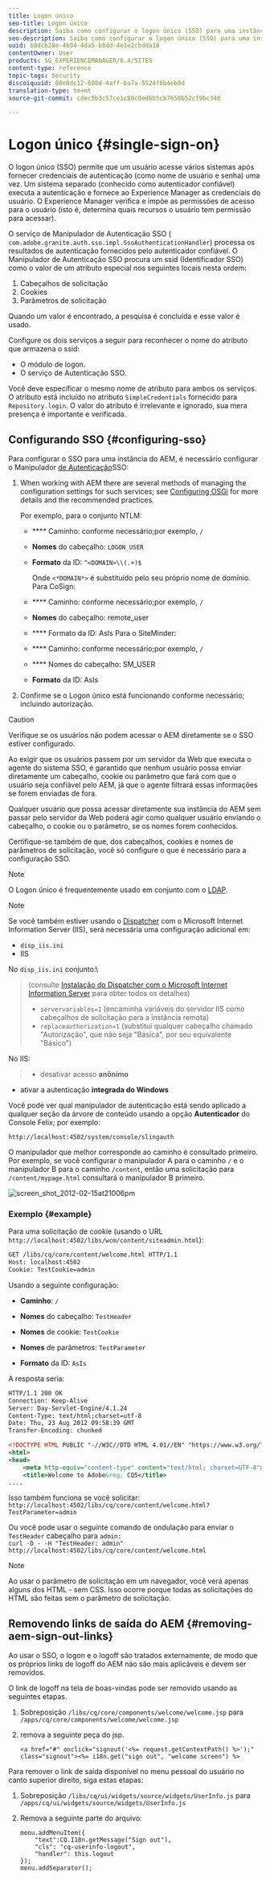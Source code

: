 ```yaml
---
title: Logon único
seo-title: Logon único
description: Saiba como configurar o logon único (SSO) para uma instância do AEM.
seo-description: Saiba como configurar o logon único (SSO) para uma instância do AEM.
uuid: b8dcb28e-4604-4da5-b8dd-4e1e2cbdda18
contentOwner: User
products: SG_EXPERIENCEMANAGER/6.4/SITES
content-type: reference
topic-tags: Security
discoiquuid: 86e8dc12-608d-4aff-ba7a-5524f6b4eb0d
translation-type: tm+mt
source-git-commit: cdec5b3c57ce1c80c0ed6b5cb7650b52cf9bc340

---
```



# Logon único {#single-sign-on}

O logon único (SSO) permite que um usuário acesse vários sistemas após fornecer credenciais de autenticação (como nome de usuário e senha) uma vez. Um sistema separado (conhecido como autenticador confiável) executa a autenticação e fornece ao Experience Manager as credenciais do usuário. O Experience Manager verifica e impõe as permissões de acesso para o usuário (isto é, determina quais recursos o usuário tem permissão para acessar).

O serviço de Manipulador de Autenticação SSO ( `com.adobe.granite.auth.sso.impl.SsoAuthenticationHandler`) processa os resultados de autenticação fornecidos pelo autenticador confiável. O Manipulador de Autenticação SSO procura um ssid (Identificador SSO) como o valor de um atributo especial nos seguintes locais nesta ordem:

1. Cabeçalhos de solicitação
1. Cookies
1. Parâmetros de solicitação

Quando um valor é encontrado, a pesquisa é concluída e esse valor é usado.

Configure os dois serviços a seguir para reconhecer o nome do atributo que armazena o ssid:

* O módulo de logon.
* O serviço de Autenticação SSO.

Você deve especificar o mesmo nome de atributo para ambos os serviços. O atributo está incluído no atributo `SimpleCredentials` fornecido para `Repository.login`. O valor do atributo é irrelevante e ignorado, sua mera presença é importante e verificada.

## Configurando SSO {#configuring-sso}

Para configurar o SSO para uma instância do AEM, é necessário configurar o Manipulador [de Autenticação](/help/sites-deploying/osgi-configuration-settings.md#adobegranitessoauthenticationhandler)SSO:

1. When working with AEM there are several methods of managing the configuration settings for such services; see [Configuring OSGi](/help/sites-deploying/configuring-osgi.md) for more details and the recommended practices.

   Por exemplo, para o conjunto NTLM:

   * **** Caminho: conforme necessário;por exemplo, `/`
   * **Nomes** do cabeçalho: `LOGON_USER`
   * **Formato** da ID: `^<DOMAIN>\\(.+)$`

      Onde `<*DOMAIN*>` é substituído pelo seu próprio nome de domínio.
   Para CoSign:

   * **** Caminho: conforme necessário;por exemplo, `/`
   * **Nomes** do cabeçalho: remote_user
   * **** Formato da ID: AsIs
   Para o SiteMinder:

   * **** Caminho: conforme necessário;por exemplo, `/`
   * **** Nomes do cabeçalho: SM_USER
   * **Formato** da ID: AsIs



1. Confirme se o Logon único está funcionando conforme necessário; incluindo autorização.

>[!CAUTION]
>
>Verifique se os usuários não podem acessar o AEM diretamente se o SSO estiver configurado.
>
>Ao exigir que os usuários passem por um servidor da Web que executa o agente do sistema SSO, é garantido que nenhum usuário possa enviar diretamente um cabeçalho, cookie ou parâmetro que fará com que o usuário seja confiável pelo AEM, já que o agente filtrará essas informações se forem enviadas de fora.
>
>Qualquer usuário que possa acessar diretamente sua instância do AEM sem passar pelo servidor da Web poderá agir como qualquer usuário enviando o cabeçalho, o cookie ou o parâmetro, se os nomes forem conhecidos.
>
>Certifique-se também de que, dos cabeçalhos, cookies e nomes de parâmetros de solicitação, você só configure o que é necessário para a configuração SSO.


>[!NOTE]
>
>O Logon único é frequentemente usado em conjunto com o [LDAP](/help/sites-administering/ldap-config.md).

>[!NOTE]
>
>Se você também estiver usando o [Dispatcher](https://helpx.adobe.com/experience-manager/dispatcher/using/dispatcher.html) com o Microsoft Internet Information Server (IIS), será necessária uma configuração adicional em:
>
>* `disp_iis.ini`
>* IIS
>
>
No `disp_iis.ini` conjunto:\
>(consulte [Instalação do Dispatcher com o Microsoft Internet Information Server](https://helpx.adobe.com/experience-manager/dispatcher/using/dispatcher-install.html#microsoft-internet-information-server) para obter todos os detalhes)
>
>* `servervariables=1` (encaminha variáveis do servidor IIS como cabeçalhos de solicitação para a instância remota)
>* `replaceauthorization=1` (substitui qualquer cabeçalho chamado &quot;Autorização&quot;, que não seja &quot;Básica&quot;, por seu equivalente &quot;Básico&quot;)
>
>
No IIS:
>
>* desativar acesso **anônimo**
   >
   >
* ativar a autenticação **integrada do Windows**
>



Você pode ver qual manipulador de autenticação está sendo aplicado a qualquer seção da árvore de conteúdo usando a opção **Autenticador** do Console Felix; por exemplo:

`http://localhost:4502/system/console/slingauth`

O manipulador que melhor corresponde ao caminho é consultado primeiro. Por exemplo, se você configurar o manipulador A para o caminho `/` e o manipulador B para o caminho `/content`, então uma solicitação para `/content/mypage.html` consultará o manipulador B primeiro.

![screen_shot_2012-02-15at21006pm](assets/screen_shot_2012-02-15at21006pm.png)

### Exemplo {#example}

Para uma solicitação de cookie (usando o URL `http://localhost:4502/libs/wcm/content/siteadmin.html`):

```xml
GET /libs/cq/core/content/welcome.html HTTP/1.1
Host: localhost:4502
Cookie: TestCookie=admin
```

Usando a seguinte configuração:

* **Caminho**: `/`

* **Nomes** do cabeçalho: `TestHeader`

* **Nomes** de cookie: `TestCookie`

* **Nomes** de parâmetros: `TestParameter`

* **Formato** da ID: `AsIs`

A resposta seria:

```xml
HTTP/1.1 200 OK
Connection: Keep-Alive
Server: Day-Servlet-Engine/4.1.24 
Content-Type: text/html;charset=utf-8
Date: Thu, 23 Aug 2012 09:58:39 GMT
Transfer-Encoding: chunked

<!DOCTYPE HTML PUBLIC "-//W3C//DTD HTML 4.01//EN" "https://www.w3.org/TR/html4/strict.dtd">
<html>
<head>
    <meta http-equiv="content-type" content="text/html; charset=UTF-8">
    <title>Welcome to Adobe&reg; CQ5</title>
....
```

Isso também funciona se você solicitar:\
`http://localhost:4502/libs/cq/core/content/welcome.html?TestParameter=admin`

Ou você pode usar o seguinte comando de ondulação para enviar o `TestHeader` cabeçalho para `admin:`\
`curl -D - -H "TestHeader: admin" http://localhost:4502/libs/cq/core/content/welcome.html`

>[!NOTE]
>
>Ao usar o parâmetro de solicitação em um navegador, você verá apenas alguns dos HTML - sem CSS. Isso ocorre porque todas as solicitações do HTML são feitas sem o parâmetro de solicitação.

## Removendo links de saída do AEM {#removing-aem-sign-out-links}

Ao usar o SSO, o logon e o logoff são tratados externamente, de modo que os próprios links de logoff do AEM não são mais aplicáveis e devem ser removidos.

O link de logoff na tela de boas-vindas pode ser removido usando as seguintes etapas.

1. Sobreposição `/libs/cq/core/components/welcome/welcome.jsp` para `/apps/cq/core/components/welcome/welcome.jsp`
1. remova a seguinte peça do jsp.

   `<a href="#" onclick="signout('<%= request.getContextPath() %>');" class="signout"><%= i18n.get("sign out", "welcome screen") %>`

Para remover o link de saída disponível no menu pessoal do usuário no canto superior direito, siga estas etapas:

1. Sobreposição `/libs/cq/ui/widgets/source/widgets/UserInfo.js` para `/apps/cq/ui/widgets/source/widgets/UserInfo.js`

1. Remova a seguinte parte do arquivo:

   ```
   menu.addMenuItem({
       "text":CQ.I18n.getMessage("Sign out"),
       "cls": "cq-userinfo-logout",
       "handler": this.logout
   });
   menu.addSeparator();
   ```


